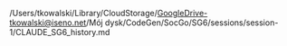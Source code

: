 /Users/tkowalski/Library/CloudStorage/GoogleDrive-tkowalski@iseno.net/Mój dysk/CodeGen/SocGo/SG6/sessions/session-1/CLAUDE_SG6_history.md